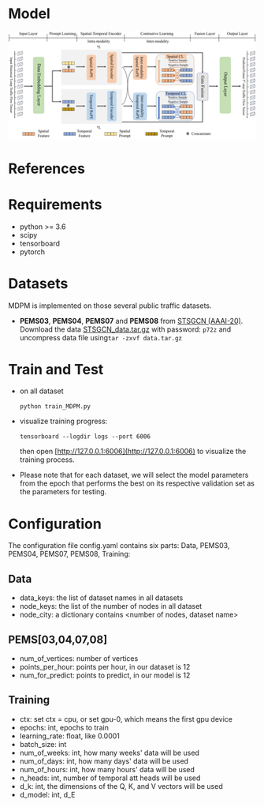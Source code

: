 # Model

![model architecture](fig/architecture.png)

# References


# Requirements

+ python >= 3.6
+ scipy
+ tensorboard
+ pytorch

# Datasets

MDPM is implemented on those several public traffic datasets.
- **PEMS03**, **PEMS04**, **PEMS07** and **PEMS08** from [STSGCN (AAAI-20)](https://github.com/Davidham3/STSGCN).
Download the data [STSGCN_data.tar.gz](https://pan.baidu.com/s/1ZPIiOM__r1TRlmY4YGlolw) with password: `p72z` and uncompress data file using`tar -zxvf data.tar.gz` 


# Train and Test

- on all dataset  
  
  ```shell   
  python train_MDPM.py
  ```

- visualize training progress:
  
  ```
  tensorboard --logdir logs --port 6006
  ```
  
  then open [http://127.0.0.1:6006](http://127.0.0.1:6006) to visualize the training process.
  
- Please note that for each dataset, we will select the model parameters from the epoch that performs the best on its respective validation set as the parameters for testing.


# Configuration

The configuration file config.yaml contains six parts: Data, PEMS03, PEMS04, PEMS07, PEMS08, Training:

## Data

+ data_keys: the list of dataset names in all datasets
+ node_keys: the list of the number of nodes in all dataset
+ node_city: a dictionary contains <number of nodes, dataset name>

## PEMS[03,04,07,08]

+ num_of_vertices: number of vertices
+ points_per_hour: points per hour, in our dataset is 12
+ num_for_predict: points to predict, in our model is 12

## Training

+ ctx: set ctx = cpu, or set gpu-0, which means the first gpu device
+ epochs: int, epochs to train
+ learning_rate: float, like 0.0001
+ batch_size: int
+ num_of_weeks: int, how many weeks' data will be used
+ num_of_days: int, how many days' data will be used
+ num_of_hours: int, how many hours' data will be used
+ n_heads: int, number of temporal att heads will be used
+ d_k: int, the dimensions of the Q, K, and V vectors will be used
+ d_model: int, d_E
